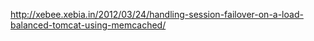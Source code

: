 http://xebee.xebia.in/2012/03/24/handling-session-failover-on-a-load-balanced-tomcat-using-memcached/